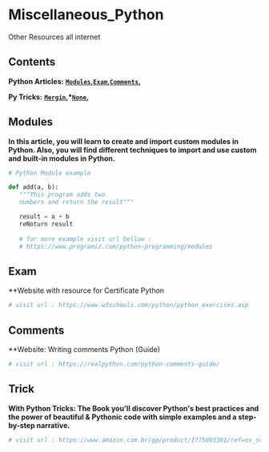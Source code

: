 # Miscellaneous_Python
Other Resources all internet


Contents
--------
**Python Articles:** **[`Modules`](#modules)__,__[`Exam`](#exam)__,__[`Comments`](#comments)__,__**

**Py Tricks:** **[`Mergin`](#mergin)__,__*[`None`](#none)__,__**

Modules
--------
**In this article, you will learn to create and import custom modules in Python. Also, you will find different techniques to import and use custom and built-in modules in Python.**

```python
# Python Module example

def add(a, b):
   """This program adds two
   numbers and return the result"""

   result = a + b
   reNoturn result
   
   # for more example visit url bellow :
   # https://www.programiz.com/python-programming/modules
```
Exam
--------
**Website with resource for Certificate Python

```python
# visit url : https://www.w3schools.com/python/python_exercises.asp
```
Comments
--------
**Website: Writing comments Python (Guide)

```python
# visit url : https://realpython.com/python-comments-guide/
```
Trick
--------
**With Python Tricks: The Book you'll discover Python's best practices and the power of beautiful & Pythonic code with simple examples and a step-by-step narrative.**

```python
# visit url : https://www.amazon.com.br/gp/product/1775093301/ref=ox_sc_act_title_2?smid=A1ZZFT5FULY4LN&psc=1
```
